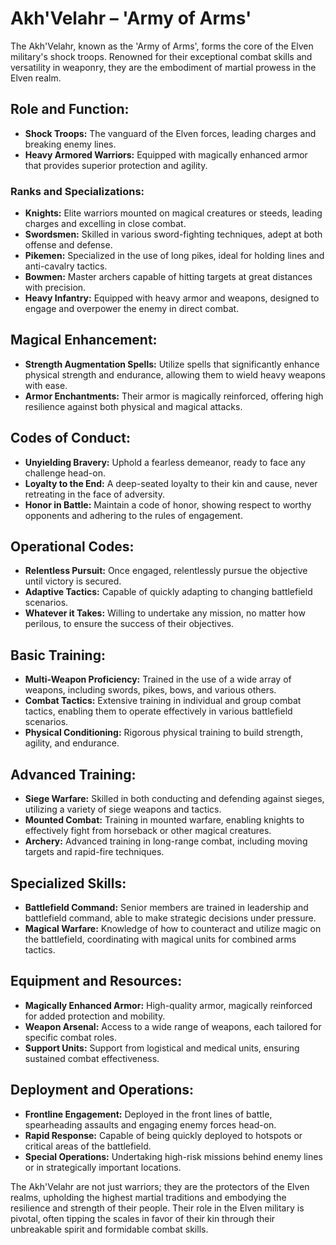 # Akh'Velahr – 'Army of Arms'

The Akh'Velahr, known as the 'Army of Arms', forms the core of the Elven military's shock troops. Renowned for their exceptional combat skills and versatility in weaponry, they are the embodiment of martial prowess in the Elven realm.

## Role and Function:
- **Shock Troops:** The vanguard of the Elven forces, leading charges and breaking enemy lines.
- **Heavy Armored Warriors:** Equipped with magically enhanced armor that provides superior protection and agility.

### Ranks and Specializations:
- **Knights:** Elite warriors mounted on magical creatures or steeds, leading charges and excelling in close combat.
- **Swordsmen:** Skilled in various sword-fighting techniques, adept at both offense and defense.
- **Pikemen:** Specialized in the use of long pikes, ideal for holding lines and anti-cavalry tactics.
- **Bowmen:** Master archers capable of hitting targets at great distances with precision.
- **Heavy Infantry:** Equipped with heavy armor and weapons, designed to engage and overpower the enemy in direct combat.

## Magical Enhancement:
- **Strength Augmentation Spells:** Utilize spells that significantly enhance physical strength and endurance, allowing them to wield heavy weapons with ease.
- **Armor Enchantments:** Their armor is magically reinforced, offering high resilience against both physical and magical attacks.

## Codes of Conduct:
- **Unyielding Bravery:** Uphold a fearless demeanor, ready to face any challenge head-on.
- **Loyalty to the End:** A deep-seated loyalty to their kin and cause, never retreating in the face of adversity.
- **Honor in Battle:** Maintain a code of honor, showing respect to worthy opponents and adhering to the rules of engagement.

## Operational Codes:
- **Relentless Pursuit:** Once engaged, relentlessly pursue the objective until victory is secured.
- **Adaptive Tactics:** Capable of quickly adapting to changing battlefield scenarios.
- **Whatever it Takes:** Willing to undertake any mission, no matter how perilous, to ensure the success of their objectives.

## Basic Training:
- **Multi-Weapon Proficiency:** Trained in the use of a wide array of weapons, including swords, pikes, bows, and various others.
- **Combat Tactics:** Extensive training in individual and group combat tactics, enabling them to operate effectively in various battlefield scenarios.
- **Physical Conditioning:** Rigorous physical training to build strength, agility, and endurance.

## Advanced Training:
- **Siege Warfare:** Skilled in both conducting and defending against sieges, utilizing a variety of siege weapons and tactics.
- **Mounted Combat:** Training in mounted warfare, enabling knights to effectively fight from horseback or other magical creatures.
- **Archery:** Advanced training in long-range combat, including moving targets and rapid-fire techniques.

## Specialized Skills:
- **Battlefield Command:** Senior members are trained in leadership and battlefield command, able to make strategic decisions under pressure.
- **Magical Warfare:** Knowledge of how to counteract and utilize magic on the battlefield, coordinating with magical units for combined arms tactics.

## Equipment and Resources:
- **Magically Enhanced Armor:** High-quality armor, magically reinforced for added protection and mobility.
- **Weapon Arsenal:** Access to a wide range of weapons, each tailored for specific combat roles.
- **Support Units:** Support from logistical and medical units, ensuring sustained combat effectiveness.

## Deployment and Operations:
- **Frontline Engagement:** Deployed in the front lines of battle, spearheading assaults and engaging enemy forces head-on.
- **Rapid Response:** Capable of being quickly deployed to hotspots or critical areas of the battlefield.
- **Special Operations:** Undertaking high-risk missions behind enemy lines or in strategically important locations.

The Akh'Velahr are not just warriors; they are the protectors of the Elven realms, upholding the highest martial traditions and embodying the resilience and strength of their people. Their role in the Elven military is pivotal, often tipping the scales in favor of their kin through their unbreakable spirit and formidable combat skills.
